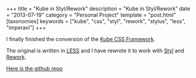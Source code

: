 +++
title = "Kube in Styl/Rework"
description = "Kube in Styl/Rework"
date = "2013-07-19"
category = "Personal Project"
template = "post.html"
[taxonomies]
keywords = ["kube", "css", "styl", "rework", "stylus", "less", "imperavi"]
+++

I finally finished the conversion of the [Kube CSS Framework](http://imperavi.com/kube/).

The original is written in [LESS](http://lesscss.org/ "LESSCSS Homepage") and I have rewrote it to work with [Styl](https://github.com/visionmedia/styl "visionmedia/styl") and [Rework](https://github.com/visionmedia/rework "visionmedia/rework").

[Here is the github repo](https://github.com/james2doyle/kube-styl "james2doyle/kube-styl")